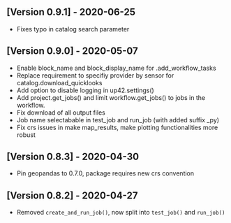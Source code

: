## [Version 0.9.1] - 2020-06-25
- Fixes typo in catalog search parameter

## [Version 0.9.0] - 2020-05-07
- Enable block_name and block_display_name for .add_workflow_tasks
- Replace requirement to specifiy provider by sensor for catalog.download_quicklooks
- Add option to disable logging in up42.settings()
- Add project.get_jobs() and limit workflow.get_jobs() to jobs in the workflow.
- Fix download of all output files
- Job name selectabable in test_job and run_job (with added suffix _py)
- Fix crs issues in make map_results, make plotting functionalities more robust

## [Version 0.8.3] - 2020-04-30
- Pin geopandas to 0.7.0, package requires new crs convention

## [Version 0.8.2] - 2020-04-27
- Removed `create_and_run_job()`, now split into `test_job()` and `run_job()`

